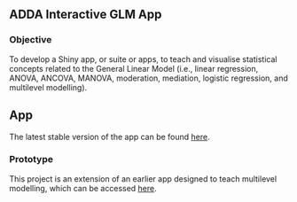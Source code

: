 
## ADDA Interactive GLM App

### Objective

To develop a Shiny app, or suite or apps, to teach and visualise
statistical concepts related to the General Linear Model (i.e., linear
regression, ANOVA, ANCOVA, MANOVA, moderation, mediation, logistic
regression, and multilevel modelling).

## App

The latest stable version of the app can be found [here](https://adda.shinyapps.io/Exploring-the-GLM/).

### Prototype

This project is an extension of an earlier app designed to teach
multilevel modelling, which can be accessed
[here](https://dvanos.shinyapps.io/mlmexplorer/).
